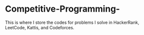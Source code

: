 # Competitive-Programming-
This is where I store the codes for problems I solve in HackerRank, LeetCode, Kattis, and Codeforces.
